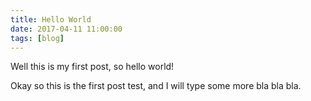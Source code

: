 ```yaml
---
title: Hello World
date: 2017-04-11 11:00:00
tags: [blog]
---
```


Well this is my first post, so hello world!

<!-- more -->

Okay so this is the first post test, and I will type some more bla bla bla.